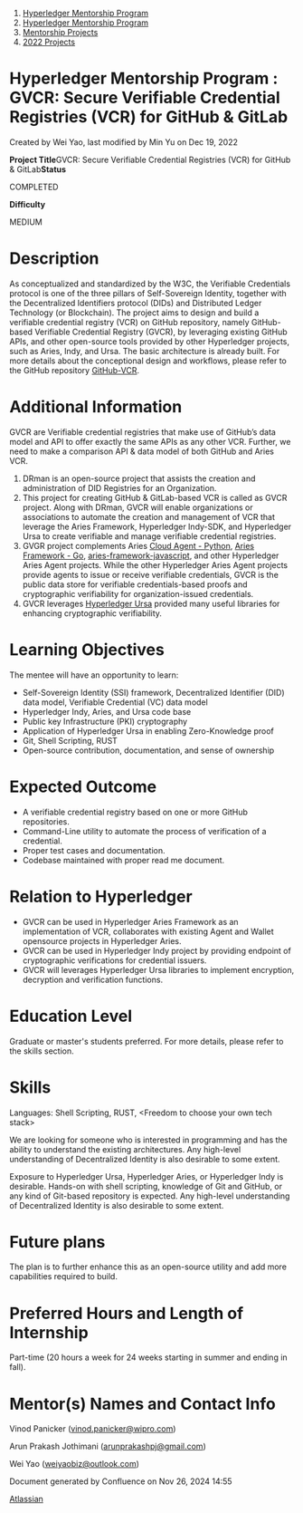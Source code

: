 1. [Hyperledger Mentorship Program](index.html)
2. [Hyperledger Mentorship Program](Hyperledger-Mentorship-Program_21954571.html)
3. [Mentorship Projects](Mentorship-Projects_21954604.html)
4. [2022 Projects](2022-Projects_21954800.html)

# Hyperledger Mentorship Program : GVCR: Secure Verifiable Credential Registries (VCR) for GitHub &amp; GitLab

Created by Wei Yao, last modified by Min Yu on Dec 19, 2022

**Project Title**GVCR: Secure Verifiable Credential Registries (VCR) for GitHub &amp; GitLab**Status**

COMPLETED

**Difficulty**

MEDIUM  

# Description

As conceptualized and standardized by the W3C, the Verifiable Credentials protocol is one of the three pillars of Self-Sovereign Identity, together with the Decentralized Identifiers protocol (DIDs) and Distributed Ledger Technology (or Blockchain). The project aims to design and build a verifiable credential registry (VCR) on GitHub repository, namely GitHub-based Verifiable Credential Registry (GVCR), by leveraging existing GitHub APIs, and other open-source tools provided by other Hyperledger projects, such as Aries, Indy, and Ursa. The basic architecture is already built. For more details about the conceptional design and workflows, please refer to the GitHub repository [GitHub-VCR](https://github.com/DIDman/github-vcr).

# Additional Information

GVCR are Verifiable credential registries that make use of GitHub’s data model and API to offer exactly the same APIs as any other VCR. Further, we need to make a comparison API &amp; data model of both GitHub and Aries VCR.

1. DRman is an open-source project that assists the creation and administration of DID Registries for an Organization.
2. This project for creating GitHub &amp; GitLab-based VCR is called as GVCR project. Along with DRman, GVCR will enable organizations or associations to automate the creation and management of VCR that leverage the Aries Framework, Hyperledger Indy-SDK, and Hyperledger Ursa to create verifiable and manage verifiable credential registries.
3. GVGR project complements Aries [Cloud Agent - Python](https://github.com/hyperledger/aries-cloudagent-python), [Aries Framework - Go](https://github.com/hyperledger/aries-framework-go), [aries-framework-javascript](https://github.com/hyperledger/aries-framework-javascript/blob/master/README.md), and other Hyperledger Aries Agent projects. While the other Hyperledger Aries Agent projects provide agents to issue or receive verifiable credentials, GVCR is the public data store for verifiable credentials-based proofs and cryptographic verifiability for organization-issued credentials.
4. GVCR leverages [Hyperledger Ursa](https://github.com/hyperledger/ursa) provided many useful libraries for enhancing cryptographic verifiability.

# Learning Objectives

The mentee will have an opportunity to learn:

- Self-Sovereign Identity (SSI) framework, Decentralized Identifier (DID) data model, Verifiable Credential (VC) data model
- Hyperledger Indy, Aries, and Ursa code base
- Public key Infrastructure (PKI) cryptography
- Application of Hyperledger Ursa in enabling Zero-Knowledge proof
- Git, Shell Scripting, RUST
- Open-source contribution, documentation, and sense of ownership

# Expected Outcome

- A verifiable credential registry based on one or more GitHub repositories.
- Command-Line utility to automate the process of verification of a credential.
- Proper test cases and documentation.
- Codebase maintained with proper read me document.

# Relation to Hyperledger

- GVCR can be used in Hyperledger Aries Framework as an implementation of VCR, collaborates with existing Agent and Wallet opensource projects in Hyperledger Aries.
- GVCR can be used in Hyperledger Indy project by providing endpoint of cryptographic verifications for credential issuers.
- GVCR will leverages Hyperledger Ursa libraries to implement encryption, decryption and verification functions.

# Education Level

Graduate or master's students preferred. For more details, please refer to the skills section.

# Skills

Languages: Shell Scripting, RUST, &lt;Freedom to choose your own tech stack&gt;

We are looking for someone who is interested in programming and has the ability to understand the existing architectures. Any high-level understanding of Decentralized Identity is also desirable to some extent. 

Exposure to Hyperledger Ursa, Hyperledger Aries, or Hyperledger Indy is desirable. Hands-on with shell scripting, knowledge of Git and GitHub, or any kind of Git-based repository is expected. Any high-level understanding of Decentralized Identity is also desirable to some extent.

# Future plans

The plan is to further enhance this as an open-source utility and add more capabilities required to build.

# Preferred Hours and Length of Internship

Part-time (20 hours a week for 24 weeks starting in summer and ending in fall).

# Mentor(s) Names and Contact Info

Vinod Panicker ([vinod.panicker@wipro.com](mailto:vinod.panicker@wipro.com))

Arun Prakash Jothimani ([arunprakashpj@gmail.com](mailto:arunprakashpj@gmail.com))

Wei Yao ([weiyaobiz@outlook.com](mailto:weiyaobiz@outlook.com))

Document generated by Confluence on Nov 26, 2024 14:55

[Atlassian](http://www.atlassian.com/)
